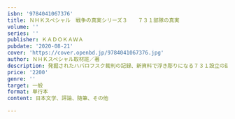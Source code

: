 ```yaml
---
isbn: '9784041067376'
title: ＮＨＫスペシャル　戦争の真実シリーズ３　　７３１部隊の真実
volume: ''
series: ''
publisher: ＫＡＤＯＫＡＷＡ
pubdate: '2020-08-21'
cover: 'https://cover.openbd.jp/9784041067376.jpg'
author: ＮＨＫスペシャル取材班／著
description: 発掘されたハバロフスク裁判の記録、新資料で浮き彫りになる７３１設立の謎
price: '2200'
genre: ''
target: 一般
format: 単行本
content: 日本文学、評論、随筆、その他

---
```

